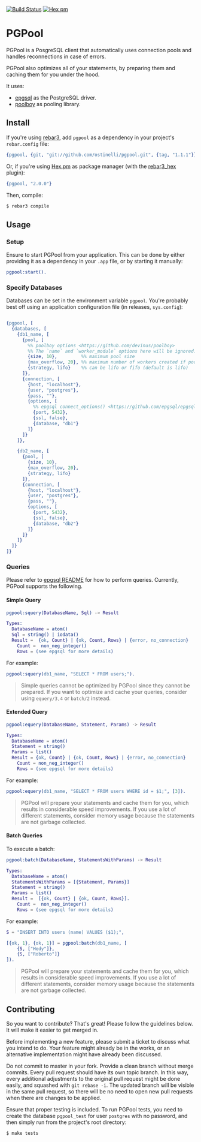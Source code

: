 [![Build Status](https://travis-ci.org/ostinelli/pgpool.svg?branch=master)](https://travis-ci.org/ostinelli/pgpool)
[![Hex pm](https://img.shields.io/hexpm/v/pgpool.svg)](https://hex.pm/packages/pgpool)

# PGPool

PGPool is a PosgreSQL client that automatically uses connection pools and handles reconnections in case of errors.

PGPool also optimizes all of your statements, by preparing them and caching them for you under the hood.

It uses:

 * [epgsql](https://github.com/epgsql/epgsql) as the PostgreSQL driver.
 * [poolboy](https://github.com/devinus/poolboy) as pooling library.


## Install
If you're using [rebar3](https://github.com/erlang/rebar3), add `pgpool` as a dependency in your project's `rebar.config` file:

```erlang
{pgpool, {git, "git://github.com/ostinelli/pgpool.git", {tag, "1.1.1"}}}
```

Or, if you're using [Hex.pm](https://hex.pm/) as package manager (with the [rebar3_hex](https://github.com/hexpm/rebar3_hex) plugin):

```erlang
{pgpool, "2.0.0"}
```

Then, compile:

```bash
$ rebar3 compile
```

## Usage

### Setup
Ensure to start PGPool from your application. This can be done by either providing it as a dependency in your `.app` file, or by starting it manually:

```erlang
pgpool:start().
```

### Specify Databases
Databases can be set in the environment variable `pgpool`. You're probably best off using an application configuration file (in releases, `sys.config`):

```erlang

{pgpool, [
  {databases, [
    {db1_name, [
      {pool, [
        %% poolboy options <https://github.com/devinus/poolboy>
        %% The `name` and `worker_module` options here will be ignored.
        {size, 10},         %% maximum pool size
        {max_overflow, 20}, %% maximum number of workers created if pool is empty
        {strategy, lifo}    %% can be lifo or fifo (default is lifo)
      ]},
      {connection, [
        {host, "localhost"},
        {user, "postgres"},
        {pass, ""},
        {options, [
          %% epgsql connect_options() <https://github.com/epgsql/epgsql>
          {port, 5432},
          {ssl, false},
          {database, "db1"}
        ]}
      ]}
    ]},

    {db2_name, [
      {pool, [
        {size, 10},
        {max_overflow, 20},
        {strategy, lifo}
      ]},
      {connection, [
        {host, "localhost"},
        {user, "postgres"},
        {pass, ""},
        {options, [
          {port, 5432},
          {ssl, false},
          {database, "db2"}
        ]}
      ]}
    ]}
  ]}
]}
```

### Queries
Please refer to [epgsql README](https://github.com/epgsql/epgsql) for how to perform queries. Currently, PGPool supports the following.

#### Simple Query

```erlang
pgpool:squery(DatabaseName, Sql) -> Result

Types:
  DatabaseName = atom()
  Sql = string() | iodata()
  Result =  {ok, Count} | {ok, Count, Rows} | {error, no_connection}
    Count =  non_neg_integer()
    Rows = (see epgsql for more details)
```

For example:

```erlang
pgpool:squery(db1_name, "SELECT * FROM users;").
```

> Simple queries cannot be optimized by PGPool since they cannot be prepared. If you want to optimize and cache your queries, consider using `equery/3,4` or `batch/2` instead.

#### Extended Query

```erlang
pgpool:equery(DatabaseName, Statement, Params) -> Result

Types:
  DatabaseName = atom()
  Statement = string()
  Params = list()
  Result = {ok, Count} | {ok, Count, Rows} | {error, no_connection}
    Count = non_neg_integer()
    Rows = (see epgsql for more details)
```

For example:

```erlang
pgpool:equery(db1_name, "SELECT * FROM users WHERE id = $1;", [3]).
```

> PGPool will prepare your statements and cache them for you, which results in considerable speed improvements. If you use a lot of different statements, consider memory usage because the statements are not garbage collected.

#### Batch Queries
To execute a batch:

```erlang
pgpool:batch(DatabaseName, StatementsWithParams) -> Result

Types:
  DatabaseName = atom()
  StatementsWithParams = [{Statement, Params}]
  Statement = string()
  Params = list()
  Result =  [{ok, Count} | {ok, Count, Rows}].
    Count =  non_neg_integer()
    Rows = (see epgsql for more details)
```

For example:

```erlang
S = "INSERT INTO users (name) VALUES ($1);",

[{ok, 1}, {ok, 1}] = pgpool:batch(db1_name, [
    {S, ["Hedy"]},
    {S, ["Roberto"]}
]).
```

> PGPool will prepare your statements and cache them for you, which results in considerable speed improvements. If you use a lot of different statements, consider memory usage because the statements are not garbage collected.


## Contributing
So you want to contribute? That's great! Please follow the guidelines below. It will make it easier to get merged in.

Before implementing a new feature, please submit a ticket to discuss what you intend to do. Your feature might already be in the works, or an alternative implementation might have already been discussed.

Do not commit to master in your fork. Provide a clean branch without merge commits. Every pull request should have its own topic branch. In this way, every additional adjustments to the original pull request might be done easily, and squashed with `git rebase -i`. The updated branch will be visible in the same pull request, so there will be no need to open new pull requests when there are changes to be applied.

Ensure that proper testing is included. To run PGPool tests, you need to create the database `pgpool_test` for user `postgres` with no password, and then simply run from the project's root directory:

```
$ make tests
```

